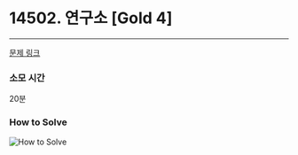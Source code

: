 # 14502. 연구소 [Gold 4]
---
[문제 링크](https://www.acmicpc.net/problem/14502)

### 소모 시간
20분

### How to Solve
![How to Solve](http://www.junhyoung.info/wp-content/uploads/2024/07/14502.howToSolve.jpg)

